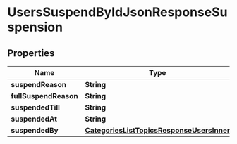 

# UsersSuspendByIdJsonResponseSuspension


## Properties

| Name | Type | Description | Notes |
|------------ | ------------- | ------------- | -------------|
|**suspendReason** | **String** |  |  |
|**fullSuspendReason** | **String** |  |  |
|**suspendedTill** | **String** |  |  |
|**suspendedAt** | **String** |  |  |
|**suspendedBy** | [**CategoriesListTopicsResponseUsersInner**](CategoriesListTopicsResponseUsersInner.md) |  |  |



